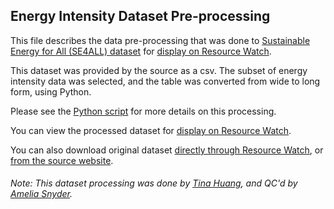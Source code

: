 ## Energy Intensity Dataset Pre-processing
This file describes the data pre-processing that was done to [Sustainable Energy for All (SE4ALL) dataset](https://datacatalog.worldbank.org/dataset/sustainable-energy-all) for [display on Resource Watch](https://resourcewatch.org/data/explore/ene029a-Energy-Intensity).

This dataset was provided by the source as a csv. The subset of energy intensity data was selected, and the table was converted from wide to long form, using Python.

Please see the [Python script](https://github.com/resource-watch/data-pre-processing/blob/master/ene_029_energy_intensity/ene_029a_energy_intensity_processing.py) for more details on this processing.

You can view the processed dataset for [display on Resource Watch](https://resourcewatch.org/data/explore/ene029a-Energy-Intensity).

You can also download original dataset [directly through Resource Watch](http://wri-public-data.s3.amazonaws.com/resourcewatch/ene_029a_energy_intensity.zip), or [from the source website](https://datacatalog.worldbank.org/dataset/sustainable-energy-all).

###### Note: This dataset processing was done by [Tina Huang](https://www.wri.org/profile/tina-huang), and QC'd by [Amelia Snyder](https://www.wri.org/profile/amelia-snyder).
